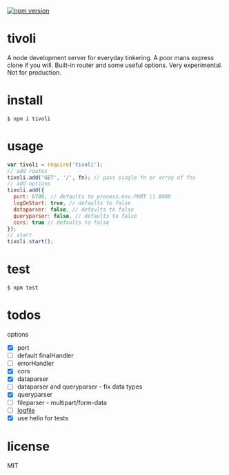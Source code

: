 [![npm version](https://badge.fury.io/js/tivoli.svg)](https://badge.fury.io/js/tivoli)

# tivoli
A node development server for everyday tinkering. A poor mans express clone if you will. Built-in router and some useful options. Very experimental. Not for production.

# install
```
$ npm i tivoli
```

# usage
```javascript
var tivoli = require('tivoli');
// add routes
tivoli.add('GET', '/', fn); // pass single fn or array of fns
// add options
tivoli.add({
  port: 6789, // defaults to process.env.PORT || 8080
  logOnStart: true, // defaults to false
  dataparser: false, // defaults to false
  queryparser: false, // defaults to false
  cors: true // defaults to false
});
// start
tivoli.start();
```

# test
```
$ npm test
```

# todos
options
- [x] port
- [ ] default finalHandler
- [ ] errorHandler
- [x] cors
- [x] dataparser
- [ ] dataparser and queryparser - fix data types
- [x] queryparser
- [ ] fileparser - multipart/form-data
- [ ] [logfile](https://nodejs.org/api/fs.html#fs_fs_appendfile_file_data_options_callback)
- [x] use hello for tests

# license
MIT

